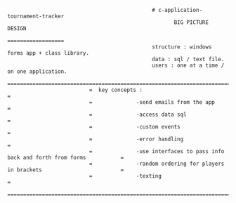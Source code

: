                                                   # c-application-tournament-tracker
                                                         BIG PICTURE DESIGN
                                                         ==================
                                                  structure : windows forms app + class library.
                                                  data : sql / text file. 
                                                  users : one at a time / on one application.
                              =================================================================================
                              =  key concepts :                                                               =
                              =              -send emails from the app                                        =
                              =              -access data sql                                                 =
                              =              -custom events                                                   =
                              =              -error handling                                                  =
                              =              -use interfaces to pass info back and forth from forms           =
                              =              -random ordering for players in brackets                         =
                              =              -texting                                                         =
                              =================================================================================
